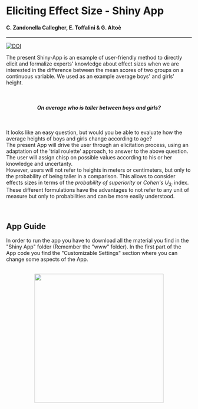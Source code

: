 
# Eliciting Effect Size - Shiny App
#### C. Zandonella Callegher, E. Toffalini & G. Altoè

<hr>

[![DOI](https://zenodo.org/badge/DOI/10.5281/zenodo.2564852.svg)](https://doi.org/10.5281/zenodo.2564852)
<br>

The present Shiny-App is an example of user-friendly method to directly elicit and formalize experts' knowledge about effect sizes when we are interested in the difference between the mean scores of two groups on a continuous variable. We used as an example average boys' and girls' height. 

<br>

<center><h4><i>
On average who is taller between boys and girls?
</i></h4></center>

<br>

It looks like an easy question, but would you be able to evaluate how the average heights of boys and girls change according to age? <br>
The present App will drive the user through an elicitation process, using an adaptation of the 'trial roulette' approach, to answer to the above question. The user will assign chisp on possible values according to his or her knowledge and uncertanty. 
<br>
However, users will not refer to heights in meters or centimeters, but only to the probability of being taller in a comparison. This allows to consider effects sizes in terms of the <i>probability of superiority</i> or <i>Cohen's U<sub>3;</sub> </i> index. These different formulations have the advantages to not refer to any unit of measure but only to probabilities and can be more easily understood.

<br>

## App Guide

In order to run the app you have to download all the material you find in the "Shiny App" folder (Remember the "www" folder).
In the first part of the App code you find the "Customizable Settings" section where you can change some aspects of the App.



<br>
<center>
<image src="https://github.com/ClaudioZandonella/Eliciting-Effect-Size/blob/master/Shiny.logo.png" width="350" class="center">
</center>
<br>

